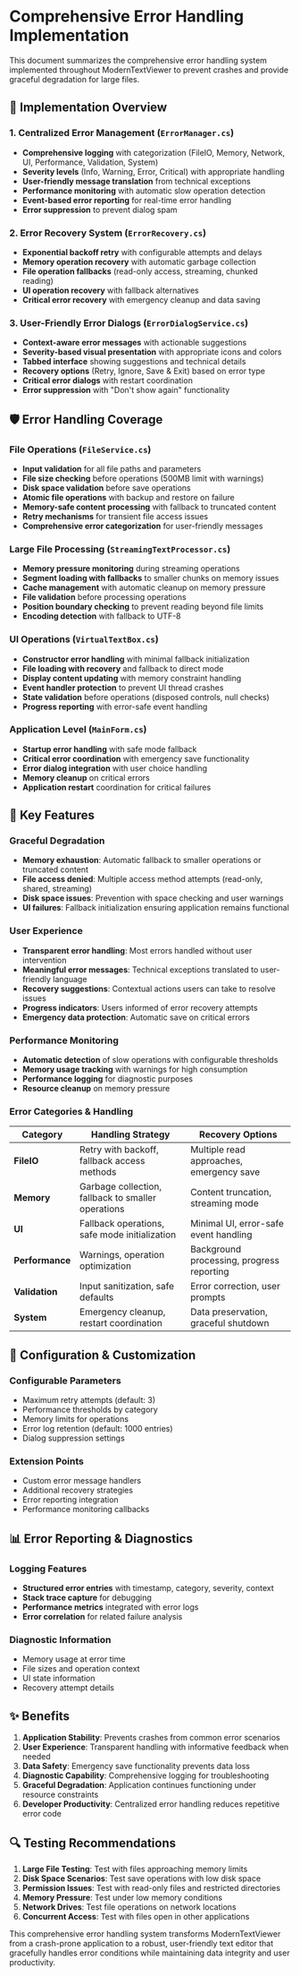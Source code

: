 # Comprehensive Error Handling Implementation

This document summarizes the comprehensive error handling system implemented throughout ModernTextViewer to prevent crashes and provide graceful degradation for large files.

## 🎯 Implementation Overview

### 1. Centralized Error Management (`ErrorManager.cs`)
- **Comprehensive logging** with categorization (FileIO, Memory, Network, UI, Performance, Validation, System)
- **Severity levels** (Info, Warning, Error, Critical) with appropriate handling
- **User-friendly message translation** from technical exceptions
- **Performance monitoring** with automatic slow operation detection
- **Event-based error reporting** for real-time error handling
- **Error suppression** to prevent dialog spam

### 2. Error Recovery System (`ErrorRecovery.cs`)
- **Exponential backoff retry** with configurable attempts and delays
- **Memory operation recovery** with automatic garbage collection
- **File operation fallbacks** (read-only access, streaming, chunked reading)
- **UI operation recovery** with fallback alternatives
- **Critical error recovery** with emergency cleanup and data saving

### 3. User-Friendly Error Dialogs (`ErrorDialogService.cs`)
- **Context-aware error messages** with actionable suggestions
- **Severity-based visual presentation** with appropriate icons and colors
- **Tabbed interface** showing suggestions and technical details
- **Recovery options** (Retry, Ignore, Save & Exit) based on error type
- **Critical error dialogs** with restart coordination
- **Error suppression** with "Don't show again" functionality

## 🛡️ Error Handling Coverage

### File Operations (`FileService.cs`)
- **Input validation** for all file paths and parameters
- **File size checking** before operations (500MB limit with warnings)
- **Disk space validation** before save operations
- **Atomic file operations** with backup and restore on failure
- **Memory-safe content processing** with fallback to truncated content
- **Retry mechanisms** for transient file access issues
- **Comprehensive error categorization** for user-friendly messages

### Large File Processing (`StreamingTextProcessor.cs`)
- **Memory pressure monitoring** during streaming operations
- **Segment loading with fallbacks** to smaller chunks on memory issues
- **Cache management** with automatic cleanup on memory pressure
- **File validation** before processing operations
- **Position boundary checking** to prevent reading beyond file limits
- **Encoding detection** with fallback to UTF-8

### UI Operations (`VirtualTextBox.cs`)
- **Constructor error handling** with minimal fallback initialization
- **File loading with recovery** and fallback to direct mode
- **Display content updating** with memory constraint handling
- **Event handler protection** to prevent UI thread crashes
- **State validation** before operations (disposed controls, null checks)
- **Progress reporting** with error-safe event handling

### Application Level (`MainForm.cs`)
- **Startup error handling** with safe mode fallback
- **Critical error coordination** with emergency save functionality
- **Error dialog integration** with user choice handling
- **Memory cleanup** on critical errors
- **Application restart** coordination for critical failures

## 🚀 Key Features

### Graceful Degradation
- **Memory exhaustion**: Automatic fallback to smaller operations or truncated content
- **File access denied**: Multiple access method attempts (read-only, shared, streaming)
- **Disk space issues**: Prevention with space checking and user warnings
- **UI failures**: Fallback initialization ensuring application remains functional

### User Experience
- **Transparent error handling**: Most errors handled without user intervention
- **Meaningful error messages**: Technical exceptions translated to user-friendly language
- **Recovery suggestions**: Contextual actions users can take to resolve issues
- **Progress indicators**: Users informed of error recovery attempts
- **Emergency data protection**: Automatic save on critical errors

### Performance Monitoring
- **Automatic detection** of slow operations with configurable thresholds
- **Memory usage tracking** with warnings for high consumption
- **Performance logging** for diagnostic purposes
- **Resource cleanup** on memory pressure

### Error Categories & Handling

| Category | Handling Strategy | Recovery Options |
|----------|------------------|------------------|
| **FileIO** | Retry with backoff, fallback access methods | Multiple read approaches, emergency save |
| **Memory** | Garbage collection, fallback to smaller operations | Content truncation, streaming mode |
| **UI** | Fallback operations, safe mode initialization | Minimal UI, error-safe event handling |
| **Performance** | Warnings, operation optimization | Background processing, progress reporting |
| **Validation** | Input sanitization, safe defaults | Error correction, user prompts |
| **System** | Emergency cleanup, restart coordination | Data preservation, graceful shutdown |

## 🔧 Configuration & Customization

### Configurable Parameters
- Maximum retry attempts (default: 3)
- Performance thresholds by category
- Memory limits for operations
- Error log retention (default: 1000 entries)
- Dialog suppression settings

### Extension Points
- Custom error message handlers
- Additional recovery strategies
- Error reporting integration
- Performance monitoring callbacks

## 📊 Error Reporting & Diagnostics

### Logging Features
- **Structured error entries** with timestamp, category, severity, context
- **Stack trace capture** for debugging
- **Performance metrics** integrated with error logs
- **Error correlation** for related failure analysis

### Diagnostic Information
- Memory usage at error time
- File sizes and operation context
- UI state information
- Recovery attempt details

## ✨ Benefits

1. **Application Stability**: Prevents crashes from common error scenarios
2. **User Experience**: Transparent handling with informative feedback when needed
3. **Data Safety**: Emergency save functionality prevents data loss
4. **Diagnostic Capability**: Comprehensive logging for troubleshooting
5. **Graceful Degradation**: Application continues functioning under resource constraints
6. **Developer Productivity**: Centralized error handling reduces repetitive error code

## 🔍 Testing Recommendations

1. **Large File Testing**: Test with files approaching memory limits
2. **Disk Space Scenarios**: Test save operations with low disk space
3. **Permission Issues**: Test with read-only files and restricted directories
4. **Memory Pressure**: Test under low memory conditions
5. **Network Drives**: Test file operations on network locations
6. **Concurrent Access**: Test with files open in other applications

This comprehensive error handling system transforms ModernTextViewer from a crash-prone application to a robust, user-friendly text editor that gracefully handles error conditions while maintaining data integrity and user productivity.